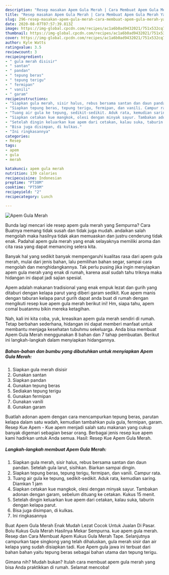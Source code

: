 ```yaml
---
description: "Resep masakan Apem Gula Merah | Cara Membuat Apem Gula Merah Yang Paling Enak"
title: "Resep masakan Apem Gula Merah | Cara Membuat Apem Gula Merah Yang Paling Enak"
slug: 296-resep-masakan-apem-gula-merah-cara-membuat-apem-gula-merah-yang-paling-enak
date: 2020-08-07T07:57:39.813Z
image: https://img-global.cpcdn.com/recipes/ac1a6b0ad9432021/751x532cq70/apem-gula-merah-foto-resep-utama.jpg
thumbnail: https://img-global.cpcdn.com/recipes/ac1a6b0ad9432021/751x532cq70/apem-gula-merah-foto-resep-utama.jpg
cover: https://img-global.cpcdn.com/recipes/ac1a6b0ad9432021/751x532cq70/apem-gula-merah-foto-resep-utama.jpg
author: Kyle Watts
ratingvalue: 3.5
reviewcount: 3
recipeingredient:
- " gula merah disisir"
- " santan"
- " pandan"
- " tepung beras"
- " tepung terigu"
- " fermipan"
- " vanili"
- " garam"
recipeinstructions:
- "Siapkan gula merah, sisir halus, rebus bersama santan dan daun pandan. Setelah gula larut, sisihkan. Biarkan sampai dingin."
- "Siapkan tepung beras, tepung terigu, fermipan, dan vanili. Campur rata."
- "Tuang air gula ke tepung, sedikit-sedikit. Aduk rata, kemudian saring. Diamkan 1 jam"
- "Siapkan cetakan kue mangkok, olesi dengan minyak sayur. Tambakan adonan dengan garam, sebelum dituang ke cetakan. Kukus 15 menit."
- "Setelah dingin keluarkan kue apem dari cetakan, kalau suka, taburin dengan kelapa parut."
- "Bisa juga disimpan, di kulkas."
- "Ini ringkasannya"
categories:
- Resep
tags:
- apem
- gula
- merah

katakunci: apem gula merah 
nutrition: 139 calories
recipecuisine: Indonesian
preptime: "PT30M"
cooktime: "PT59M"
recipeyield: "2"
recipecategory: Lunch

---
```



![Apem Gula Merah](https://img-global.cpcdn.com/recipes/ac1a6b0ad9432021/751x532cq70/apem-gula-merah-foto-resep-utama.jpg)

Bunda lagi mencari ide resep apem gula merah yang Sempurna? Cara Buatnya memang tidak susah dan tidak juga mudah. andaikan salah mengolah maka hasilnya tidak akan memuaskan dan justru cenderung tidak enak. Padahal apem gula merah yang enak selayaknya memiliki aroma dan cita rasa yang dapat memancing selera kita.

Banyak hal yang sedikit banyak mempengaruhi kualitas rasa dari apem gula merah, mulai dari jenis bahan, lalu pemilihan bahan segar, sampai cara mengolah dan menghidangkannya. Tak perlu pusing jika ingin menyiapkan apem gula merah yang enak di rumah, karena asal sudah tahu triknya maka hidangan ini dapat jadi sajian spesial.

Apem adalah makanan tradisional yang enak empuk lezat dan gurih yang ditaburi dengan kelapa parut yang diberi garam sedikit. Kue apem manis dengan taburan kelapa parut gurih dapat anda buat di rumah dengan mengikuti resep kue apem gula merah berikut ini! Hm, siapa tahu, apem comal buatanmu bikin mereka ketagihan.


Nah, kali ini kita coba, yuk, kreasikan apem gula merah sendiri di rumah. Tetap berbahan sederhana, hidangan ini dapat memberi manfaat untuk membantu menjaga kesehatan tubuhmu sekeluarga. Anda bisa membuat Apem Gula Merah menggunakan 8 bahan dan 7 tahap pembuatan. Berikut ini langkah-langkah dalam menyiapkan hidangannya.

<!--inarticleads1-->

##### Bahan-bahan dan bumbu yang dibutuhkan untuk menyiapkan Apem Gula Merah:

1. Siapkan  gula merah disisir
1. Gunakan  santan
1. Siapkan  pandan
1. Gunakan  tepung beras
1. Sediakan  tepung terigu
1. Gunakan  fermipan
1. Gunakan  vanili
1. Gunakan  garam


Buatlah adonan apem dengan cara mencampurkan tepung beras, parutan kelapa dalam satu wadah, kemudian tambahkan pula gula, fermipan, garam. Resep Kue Apem - Kue apem menjadi salah satu makanan yang cukup banyak digemari sebagian besar orang. Berbagai jenis resep kue apem kami hadirkan untuk Anda semua. Hasil: Resep Kue Apem Gula Merah. 

<!--inarticleads2-->

##### Langkah-langkah membuat Apem Gula Merah:

1. Siapkan gula merah, sisir halus, rebus bersama santan dan daun pandan. Setelah gula larut, sisihkan. Biarkan sampai dingin.
1. Siapkan tepung beras, tepung terigu, fermipan, dan vanili. Campur rata.
1. Tuang air gula ke tepung, sedikit-sedikit. Aduk rata, kemudian saring. Diamkan 1 jam
1. Siapkan cetakan kue mangkok, olesi dengan minyak sayur. Tambakan adonan dengan garam, sebelum dituang ke cetakan. Kukus 15 menit.
1. Setelah dingin keluarkan kue apem dari cetakan, kalau suka, taburin dengan kelapa parut.
1. Bisa juga disimpan, di kulkas.
1. Ini ringkasannya


Buat Apem Gula Merah Enak Mudah Lezat Cocok Untuk Jualan Di Pasar. Bolu Kukus Gula Merah Hasilnya Mekar Sempurna. kue apem gula merah. Resep dan Cara Membuat Apem Kukus Gula Merah Tape. Selanjutnya campurkan tape singkong yang telah dihaluskan, gula merah sisir dan air kelapa yang sudah disiapkan tadi. Kue Apem gula jawa ini terbuat dari bahan bahan yaitu tepung beras sebagai bahan utama dan tepung terigu. 

Gimana nih? Mudah bukan? Itulah cara membuat apem gula merah yang bisa Anda praktikkan di rumah. Selamat mencoba!
